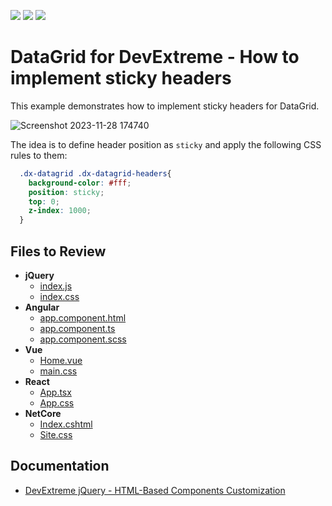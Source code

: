 <!-- default badges list -->
![](https://img.shields.io/endpoint?url=https://codecentral.devexpress.com/api/v1/VersionRange/724474966/23.1.3%2B)
[![](https://img.shields.io/badge/Open_in_DevExpress_Support_Center-FF7200?style=flat-square&logo=DevExpress&logoColor=white)](https://supportcenter.devexpress.com/ticket/details/T1203119)
[![](https://img.shields.io/badge/📖_How_to_use_DevExpress_Examples-e9f6fc?style=flat-square)](https://docs.devexpress.com/GeneralInformation/403183)
<!-- default badges end -->
# DataGrid for DevExtreme - How to implement sticky headers

This example demonstrates how to implement sticky headers for DataGrid. 

![Screenshot 2023-11-28 174740](https://github.com/DevExpress-Examples/DevExtreme-DataGrid-How-to-implement-sticky-headers/assets/14982461/4c9ae36d-a312-43e1-ab69-9e86bc41ec41)

The idea is to define header position as `sticky` and apply the following CSS rules to them:
```css
  .dx-datagrid .dx-datagrid-headers{
    background-color: #fff;
    position: sticky;
    top: 0;
    z-index: 1000;
  }
```

## Files to Review

- **jQuery**
    - [index.js](jQuery/src/index.js)
    - [index.css](jQuery/src/index.css)
- **Angular**
    - [app.component.html](Angular/src/app/app.component.html)
    - [app.component.ts](Angular/src/app/app.component.ts)
    - [app.component.scss](Angular/src/app/app.component.scss)
- **Vue**
    - [Home.vue](Vue/src/components/HomeContent.vue)
    - [main.css](Vue/src/assets/main.css)
- **React**
    - [App.tsx](React/src/App.tsx)
    - [App.css](React/src/App.css)
- **NetCore**    
    - [Index.cshtml](ASP.NET%20Core/Views/Home/Index.cshtml)
    - [Site.css](ASP.NET%20Core/wwwroot/css/Site.css)

## Documentation

- [DevExtreme jQuery - HTML-Based Components Customization](https://js.devexpress.com/jQuery/Documentation/Guide/Themes_and_Styles/HTML-Based_Components_Customization/)
